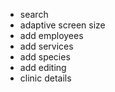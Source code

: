 * search
* adaptive screen size
* add employees
* add services
* add species
* add editing
* clinic details